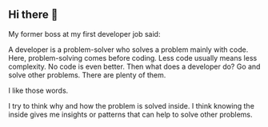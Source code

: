 ## Hi there 👋

My former boss at my first developer job said:

A developer is a problem-solver who solves a problem mainly with code. Here, problem-solving comes before coding.
Less code usually means less complexity. No code is even better. Then what does a developer do? Go and solve other problems. There are plenty of them.

I like those words.

I try to think why and how the problem is solved inside.
I think knowing the inside gives me insights or patterns that can help to solve other problems.


<!--
**marcel1315/marcel1315** is a ✨ _special_ ✨ repository because its `README.md` (this file) appears on your GitHub profile.

Here are some ideas to get you started:

- 🔭 I’m currently working on ...
- 🌱 I’m currently learning ...
- 👯 I’m looking to collaborate on ...
- 🤔 I’m looking for help with ...
- 💬 Ask me about ...
- 📫 How to reach me: ...
- 😄 Pronouns: ...
- ⚡ Fun fact: ...
-->
